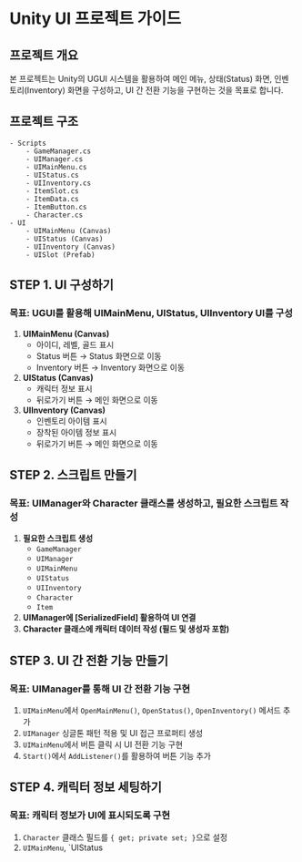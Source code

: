 # Unity UI 프로젝트 가이드

## 프로젝트 개요
본 프로젝트는 Unity의 UGUI 시스템을 활용하여 메인 메뉴, 상태(Status) 화면, 인벤토리(Inventory) 화면을 구성하고, UI 간 전환 기능을 구현하는 것을 목표로 합니다.

## 프로젝트 구조
```
- Scripts
    - GameManager.cs
    - UIManager.cs
    - UIMainMenu.cs
    - UIStatus.cs
    - UIInventory.cs
    - ItemSlot.cs
    - ItemData.cs
    - ItemButton.cs
    - Character.cs
- UI
    - UIMainMenu (Canvas)
    - UIStatus (Canvas)
    - UIInventory (Canvas)
    - UISlot (Prefab)
```

## STEP 1. UI 구성하기
### 목표: **UGUI를 활용해 UIMainMenu, UIStatus, UIInventory UI를 구성**
1. **UIMainMenu (Canvas)**
   - 아이디, 레벨, 골드 표시
   - Status 버튼 → Status 화면으로 이동
   - Inventory 버튼 → Inventory 화면으로 이동
2. **UIStatus (Canvas)**
   - 캐릭터 정보 표시
   - 뒤로가기 버튼 → 메인 화면으로 이동
3. **UIInventory (Canvas)**
   - 인벤토리 아이템 표시
   - 장착된 아이템 정보 표시
   - 뒤로가기 버튼 → 메인 화면으로 이동

## STEP 2. 스크립트 만들기
### 목표: **UIManager와 Character 클래스를 생성하고, 필요한 스크립트 작성**
1. **필요한 스크립트 생성**
   - `GameManager`
   - `UIManager`
   - `UIMainMenu`
   - `UIStatus`
   - `UIInventory`
   - `Character`
   - `Item`
2. **UIManager에 [SerializedField] 활용하여 UI 연결**
3. **Character 클래스에 캐릭터 데이터 작성 (필드 및 생성자 포함)**

## STEP 3. UI 간 전환 기능 만들기
### 목표: **UIManager를 통해 UI 간 전환 기능 구현**
1. `UIMainMenu`에서 `OpenMainMenu()`, `OpenStatus()`, `OpenInventory()` 메서드 추가
2. `UIManager` 싱글톤 패턴 적용 및 UI 접근 프로퍼티 생성
3. `UIMainMenu`에서 버튼 클릭 시 UI 전환 기능 구현
4. `Start()`에서 `AddListener()`를 활용하여 버튼 기능 추가

## STEP 4. 캐릭터 정보 세팅하기
### 목표: **캐릭터 정보가 UI에 표시되도록 구현**
1. `Character` 클래스 필드를 `{ get; private set; }`으로 설정
2. `UIMainMenu`, `UIStatus
